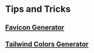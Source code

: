 # Tips and Tricks


## [Favicon Generator](https://realfavicongenerator.net/)

## [Tailwind Colors Generator](https://uicolors.app/create)
